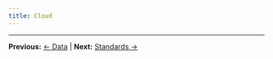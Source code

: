 ```yaml
---
title: Cloud
---
```

<!-- confluence-page-id: 9426305047 -->

---

**Previous:** [← Data](../data/README.md) | **Next:** [Standards →](../standards/README.md)

